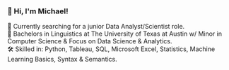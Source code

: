 ### 👋 Hi, I'm Michael!

🔭 Currently searching for a junior Data Analyst/Scientist role.<br/>
🏫 Bachelors in Linguistics at The University of Texas at Austin w/ Minor in Computer Science & Focus on Data Science & Analytics.<br/>
🛠️ Skilled in: Python, Tableau, SQL, Microsoft Excel, Statistics, Machine Learning Basics, Syntax & Semantics.<br/>

